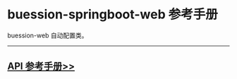 # buession-springboot-web 参考手册


buession-web 自动配置类。


---


## [API 参考手册>>](/manual/2.0/docs/buession-springboot-web/)